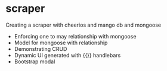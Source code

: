 # scraper
Creating a scraper with cheerios and mango db and mongoose


* Enforcing one to may relationship with mongoose
* Model for mongoose with relationship
* Demonstrating CRUD 
* Dynamic UI generated with {{}} handlebars
* Bootstrap modal


